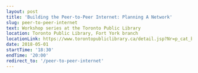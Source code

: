 ```yaml
---
layout: post
title: 'Building the Peer-to-Peer Internet: Planning A Network'
slug: peer-to-peer-internet
text: Workshop series at the Toronto Public Library
location: Toronto Public Library, Fort York branch
locationLink: https://www.torontopubliclibrary.ca/detail.jsp?Nr=p_cat_branch_name:Fort%20York
date: 2018-05-01
startTime: '18:30'
endTime: '20:00'
redirect_to: '/peer-to-peer-internet'
---
```

